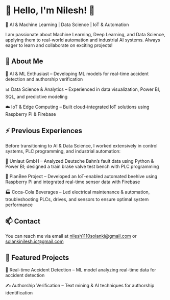 #  👋 Hello, I'm Nilesh! 👋
🚀 AI & Machine Learning | Data Science | IoT & Automation

I am passionate about Machine Learning, Deep Learning, and Data Science, applying them to real-world automation and industrial AI systems. Always eager to learn and collaborate on exciting projects!



##  🔹 About Me
🤖 AI & ML Enthusiast – Developing ML models for real-time accident detection and authorship verification

📊 Data Science & Analytics – Experienced in data visualization, Power BI, SQL, and predictive modeling

☁️ IoT & Edge Computing – Built cloud-integrated IoT solutions using Raspberry Pi & Firebase


## ⚡ Previous Experiences

Before transitioning to AI & Data Science, I worked extensively in control systems, PLC programming, and industrial automation:

🚆 Umlaut GmbH – Analyzed Deutsche Bahn’s fault data using Python & Power BI; designed a train brake valve test bench with PLC programming

🐝 PlanBee Project – Developed an IoT-enabled automated beehive using Raspberry Pi and integrated real-time sensor data with Firebase

🏭 Coca-Cola Beverages – Led electrical maintenance & automation, troubleshooting PLCs, drives, and sensors to ensure optimal system performance

## 📫 Contact 

You can reach me via email at nilesh1110solanki@gmail.com or solankinilesh.ic@gmail.com

## 📌 Featured Projects

🚗 Real-time Accident Detection – ML model analyzing real-time data for accident detection

✍️ Authorship Verification – Text mining & AI techniques for authorship identification




<!--
**njsolanki1991/njsolanki1991** is a ✨ _special_ ✨ repository because its `README.md` (this file) appears on your GitHub profile.

Here are some ideas to get you started:

- 🔭 I’m currently working on ...
- 🌱 I’m currently learning ...
- 👯 I’m looking to collaborate on ...
- 🤔 I’m looking for help with ...
- 💬 Ask me about ...
- 📫 How to reach me: ...
- 😄 Pronouns: ...
- ⚡ Fun fact: ...
-->
